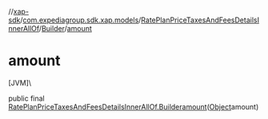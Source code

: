 //[xap-sdk](../../../../index.md)/[com.expediagroup.sdk.xap.models](../../index.md)/[RatePlanPriceTaxesAndFeesDetailsInnerAllOf](../index.md)/[Builder](index.md)/[amount](amount.md)

# amount

[JVM]\

public final [RatePlanPriceTaxesAndFeesDetailsInnerAllOf.Builder](index.md)[amount](amount.md)([Object](https://docs.oracle.com/javase/8/docs/api/java/lang/Object.html)amount)

